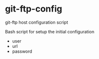 # git-ftp-config
git-ftp host configuration script

Bash script for setup the initial configuration
- user
- url
- password
